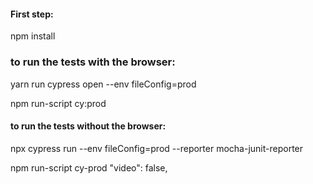 #### First step:

npm install

### to run the tests with the browser:

yarn run cypress open --env fileConfig=prod

npm run-script cy:prod

#### to run the tests without the browser:

npx cypress run --env fileConfig=prod --reporter mocha-junit-reporter

npm run-script cy-prod
"video": false,